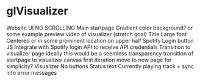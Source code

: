 # glVisualizer

Website UI
  NO SCROLLING
  Main startpage
    Gradient color background?
      or some example preview video of visualizer (stretch goal)
    Title 
      Large font
      Centered or in some prominent location on upper half
    Spotify Login button
      JS
      Integrate with Spotify login API to receive API credentials
   Transition to visualizer page
      ideally this would be a seemless transparency transition of startpage to visualizer canvas
      first iteration
        move to new page for simplicity?
    Visualizer 
      No buttons
      Status text 
        Currently playing track + sync info
        error messages 
       
        
